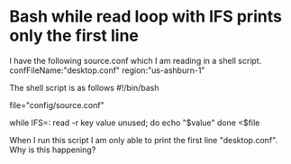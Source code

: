
# Bash while read loop with IFS prints only the first line

I have the following source.conf which I am reading in a shell script.
    confFileName:"desktop.conf"
    region:"us-ashburn-1"

The shell script is as follows
#!/bin/bash

file="config/source.conf"

while IFS=: read -r key value unused; do
    echo "$value"
done <$file

When I run this script I am only able to print the first line "desktop.conf". Why is this happening?

        